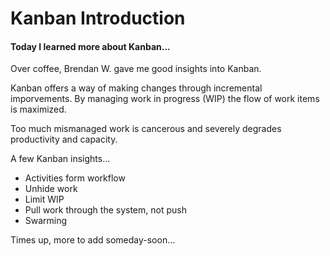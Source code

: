 # Kanban Introduction


#### Today I learned more about Kanban...

Over coffee, Brendan W. gave me good insights into Kanban. 

Kanban offers a way of making changes through incremental imporvements.  By managing work in progress (WIP) the flow of work items is maximized.

Too much mismanaged work is cancerous and severely degrades productivity and capacity.

A few Kanban insights...

- Activities form workflow
- Unhide work
- Limit WIP
- Pull work through the system, not push
- Swarming

Times up, more to add someday-soon...

